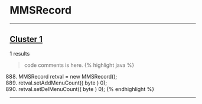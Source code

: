 # MMSRecord

***

## [Cluster 1](./1)
1 results
> code comments is here.
{% highlight java %}
888. MMSRecord retval = new MMSRecord();
890. retval.setAddMenuCount(( byte ) 0);
891. retval.setDelMenuCount(( byte ) 0);
{% endhighlight %}

***

